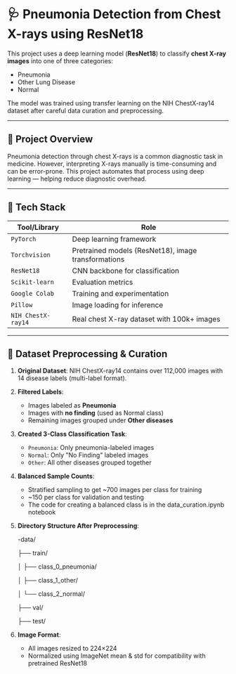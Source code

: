 # 🩺 Pneumonia Detection from Chest X-rays using ResNet18

This project uses a deep learning model (**ResNet18**) to classify **chest X-ray images** into one of three categories:

- Pneumonia
- Other Lung Disease
- Normal

The model was trained using transfer learning on the NIH ChestX-ray14 dataset after careful data curation and preprocessing.

---

## 🧠 Project Overview

Pneumonia detection through chest X-rays is a common diagnostic task in medicine. However, interpreting X-rays manually is time-consuming and can be error-prone. This project automates that process using deep learning — helping reduce diagnostic overhead.

---

## 🧰 Tech Stack

| Tool/Library     | Role |
|------------------|------|
| `PyTorch`        | Deep learning framework |
| `Torchvision`    | Pretrained models (ResNet18), image transformations |
| `ResNet18`       | CNN backbone for classification |
| `Scikit-learn`   | Evaluation metrics |
| `Google Colab`   | Training and experimentation |
| `Pillow`         | Image loading for inference |
| `NIH ChestX-ray14` | Real chest X-ray dataset with 100k+ images |

---

## 🧪 Dataset Preprocessing & Curation

1. **Original Dataset**: NIH ChestX-ray14 contains over 112,000 images with 14 disease labels (multi-label format).
2. **Filtered Labels**:
   - Images labeled as **Pneumonia**
   - Images with **no finding** (used as Normal class)
   - Remaining images grouped under **Other diseases**
3. **Created 3-Class Classification Task**:
   - `Pneumonia`: Only pneumonia-labeled images
   - `Normal`: Only "No Finding" labeled images
   - `Other`: All other diseases grouped together
4. **Balanced Sample Counts**:
   - Stratified sampling to get ~700 images per class for training
   - ~150 per class for validation and testing
   - The code for creating a balanced class is in the data_curation.ipynb notebook
5. **Directory Structure After Preprocessing**:

   -data/

   ├── train/
   
   │ ├── class_0_pneumonia/
   
   │ ├── class_1_other/
   
   │ └── class_2_normal/
   
   ├── val/
   
   ├── test/

7. **Image Format**:
   - All images resized to 224×224
   - Normalized using ImageNet mean & std for compatibility with pretrained ResNet18
